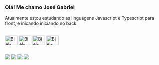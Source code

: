 ### Olá! Me chamo José Gabriel

 Atualmente estou estudando as linguagens Javascript e Typescript para front, e inicando iniciando no back

<div style="display: inline_block"><br>
   <img align="center" alt="Biel-Javascript" height="30" width="40" src="https://cdn.jsdelivr.net/gh/devicons/devicon@latest/icons/javascript/javascript-original.svg">
   <img align="center" alt="Biel-Typescript" height="30" width="40" src="https://cdn.jsdelivr.net/gh/devicons/devicon@latest/icons/typescript/typescript-original.svg">
   <img align="center" alt="Biel-Node" height="30" width="40" src="https://cdn.jsdelivr.net/gh/devicons/devicon@latest/icons/nodejs/nodejs-plain.svg">
   <img align="center" alt="Biel-React" height="30" width="40" src="https://cdn.jsdelivr.net/gh/devicons/devicon@latest/icons/react/react-original.svg">
</div>

  ##
 
<div> 
  <a href="https://www.instagram.com/__mendes5/" target="_blank"><img src="https://img.shields.io/badge/-Instagram-%23E4405F?style=for-the-badge&logo=instagram&logoColor=white" target="_blank"></a>
  <a href="https://discord.gg/uMA9yYHCVS" target="_blank"><img src="https://img.shields.io/badge/Discord-7289DA?style=for-the-badge&logo=discord&logoColor=white" target="_blank"></a> 
  <a href="mailto:bielmendes2208@gmail.com"><img src="https://img.shields.io/badge/-Gmail-%23333?style=for-the-badge&logo=gmail&logoColor=white" target="_blank"></a>
  <a href="https://www.linkedin.com/in/gabrielmendes2208/" target="_blank"><img src="https://img.shields.io/badge/-LinkedIn-%230077B5?style=for-the-badge&logo=linkedin&logoColor=white" target="_blank"></a> 
</div>
